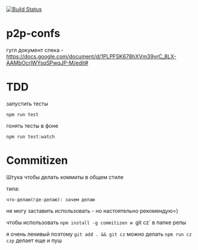 [![Build Status](http://img.shields.io/travis/spb-frontend/p2p-confs.svg?style=flat-square)](https://travis-ci.org/spb-frontend/p2p-confs)

# p2p-confs 
гугл документ спека - https://docs.google.com/document/d/1PLPFSK678hXVm39vrC_8LX-AAMbOcrlWYsqSPwqJP-M/edit#

# TDD
запустить тесты
```
npm run test
```

гонять тесты в фоне	
```
npm run test:watch
```

# Commitizen
Штука чтобы делать коммиты в общем стиле

типа:
```
что-делаю(где-делаю): зачем делаю
```

не могу заставить использовать - но настоятельно рекомендую=)

чтобы использовать `npm install -g commitizen и `git cz` в папке репы

я очень ленивый поэтому `git add . && git cz` можно делать `npm run cz` `czp` делает еще и пуш
